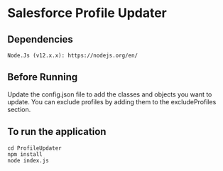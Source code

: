 # Salesforce Profile Updater

## Dependencies
```
Node.Js (v12.x.x): https://nodejs.org/en/
```

## Before Running
Update the config.json file to add the classes and objects you want to update. You can exclude profiles by adding them to the excludeProfiles section.

## To run the application
```
cd ProfileUpdater
npm install
node index.js
```
